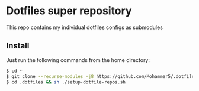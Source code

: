 # Dotfiles super repository

This repo contains my individual dotfiles configs as submodules

## Install

Just run the following commands from the home directory:

```bash
$ cd ~
$ git clone --recurse-modules -j8 https://github.com/Mohammer5/.dotfiles
$ cd .dotfiles && sh ./setup-dotfile-repos.sh
```
